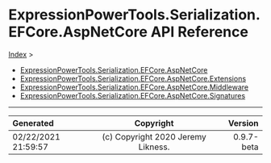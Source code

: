 ﻿# ExpressionPowerTools.Serialization.EFCore.AspNetCore API Reference

[Index](../index.md) > 

- [ExpressionPowerTools.Serialization.EFCore.AspNetCore](ExpressionPowerTools.Serialization.EFCore.AspNetCore.n.md)
- [ExpressionPowerTools.Serialization.EFCore.AspNetCore.Extensions](ExpressionPowerTools.Serialization.EFCore.AspNetCore.Extensions.n.md)
- [ExpressionPowerTools.Serialization.EFCore.AspNetCore.Middleware](ExpressionPowerTools.Serialization.EFCore.AspNetCore.Middleware.n.md)
- [ExpressionPowerTools.Serialization.EFCore.AspNetCore.Signatures](ExpressionPowerTools.Serialization.EFCore.AspNetCore.Signatures.n.md)

---

| Generated | Copyright | Version |
| :-- | :-: | --: |
| 02/22/2021 21:59:57 | (c) Copyright 2020 Jeremy Likness. | 0.9.7-beta |
